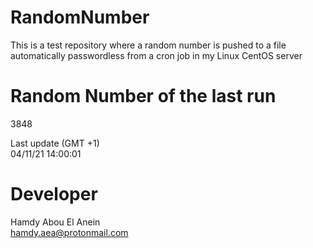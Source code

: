 # RandomNumber    
This is a test repository where a random number is pushed to a file automatically passwordless from a cron job in my Linux CentOS server    
# Random Number of the last run   
3848
      
Last update (GMT +1)    
04/11/21 14:00:01
# Developer    
Hamdy Abou El Anein   
hamdy.aea@protonmail.com
